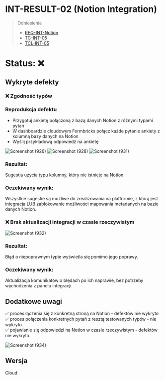 # INT-RESULT-02 (Notion Integration)

> Odniesienia
> 
> - [REQ-INT-Notion](https://github.com/KWAK-testing/Formbricks-tests/blob/main/docs/requirements.md#req-int-notion)
> - [TC-INT-05](https://github.com/KWAK-testing/Formbricks-tests/blob/main/docs/test-cases/high-level/integrations.md#tc-int-02)
> - [TCL-INT-05](https://github.com/KWAK-testing/Formbricks-tests/blob/main/docs/test-cases/low-level/integrations/tcl-int-02.md)

# Status: ❌

## Wykryte defekty

### ❌ Zgodność typów

### Reprodukcja defektu
- Przygotuj ankietę połączoną z bazą danych Notion z różnymi typami pytań
- W dashboardzie cloudowym Formbricks połącz każde pytanie ankiety z kolumną bazy danych na Notion
- Wyślij przykładową odpowiedź na ankietę

![Screenshot (926)](https://github.com/user-attachments/assets/015db2e1-7168-426b-bfec-e226784076da)
![Screenshot (928)](https://github.com/user-attachments/assets/b08c2ef5-f640-4ce8-845b-cff974de3ccb)
![Screenshot (931)](https://github.com/user-attachments/assets/8753ed19-a629-4ab5-99b7-86d7b2434339)

### Rezultat:
Sugestia użycia typu kolumny, który nie istnieje na Notion.

### Oczekiwany wynik:
Wszystkie sugestie są możliwe do zrealizowania na platformie, z którą jest integracja
LUB
zablokowanie możliwości mapowania metadanych na bazie danych Notion.


### ❌ Brak aktualizacji integracji w czasie rzeczywistym 

![Screenshot (932)](https://github.com/user-attachments/assets/c251d05f-715f-49b9-96a6-17412c406f4e)

### Rezultat:
Błąd o niepoprawnym typie wyświetla się pomimo jego poprawy.  

### Oczekiwany wynik:
Aktualizacja komunikatów o błędach po ich naprawie, bez potrzeby wychodzenia z panelu integracji.


## Dodatkowe uwagi

✅ proces łączenia się z konkretną stroną na Notion - defektów nie wykryto  
✅ proces połączenia konkretnych pytań z resztą testowanych typów - nie wykryto.  
✅ pojawianie się odpowiedzi na Notion w czasie rzeczywistym - defektów nie wykryto.  

![Screenshot (934)](https://github.com/user-attachments/assets/ce2f3bd3-9153-4a34-bba7-b2c45a282ebb)

## Wersja

Cloud
